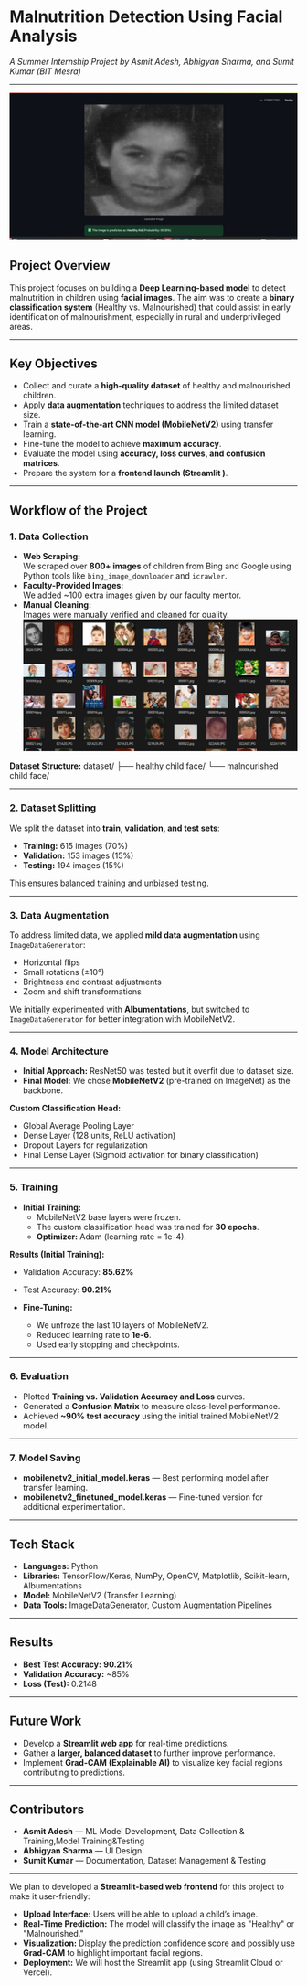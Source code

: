 # Malnutrition Detection Using Facial Analysis  
*A Summer Internship Project by Asmit Adesh, Abhigyan Sharma, and Sumit Kumar (BIT Mesra)*

---
![Screenshot 1](Screenshot%202025-07-22%20201711.png)


## **Project Overview**  
This project focuses on building a **Deep Learning-based model** to detect malnutrition in children using **facial images**. The aim was to create a **binary classification system** (Healthy vs. Malnourished) that could assist in early identification of malnourishment, especially in rural and underprivileged areas.

---

## **Key Objectives**
- Collect and curate a **high-quality dataset** of healthy and malnourished children.
- Apply **data augmentation** techniques to address the limited dataset size.
- Train a **state-of-the-art CNN model (MobileNetV2)** using transfer learning.
- Fine-tune the model to achieve **maximum accuracy**.
- Evaluate the model using **accuracy, loss curves, and confusion matrices**.
- Prepare the system for a **frontend launch (Streamlit )**.

---

## **Workflow of the Project**

### **1. Data Collection**
- **Web Scraping:**  
  We scraped over **800+ images** of children from Bing and Google using Python tools like `bing_image_downloader` and `icrawler`.
- **Faculty-Provided Images:**  
  We added ~100 extra images given by our faculty mentor.
- **Manual Cleaning:**  
  Images were manually verified and cleaned for quality.
  ![Screenshot 2](Screenshot%202025-07-22%20202630.png)
  
**Dataset Structure:**
dataset/
├── healthy child face/
└── malnourished child face/


---

### **2. Dataset Splitting**
We split the dataset into **train, validation, and test sets**:
- **Training:** 615 images (70%)
- **Validation:** 153 images (15%)
- **Testing:** 194 images (15%)

This ensures balanced training and unbiased testing.

---

### **3. Data Augmentation**
To address limited data, we applied **mild data augmentation** using `ImageDataGenerator`:
- Horizontal flips  
- Small rotations (±10°)  
- Brightness and contrast adjustments  
- Zoom and shift transformations  

We initially experimented with **Albumentations**, but switched to `ImageDataGenerator` for better integration with MobileNetV2.

---

### **4. Model Architecture**
- **Initial Approach:** ResNet50 was tested but it overfit due to dataset size.
- **Final Model:** We chose **MobileNetV2** (pre-trained on ImageNet) as the backbone.

**Custom Classification Head:**
- Global Average Pooling Layer
- Dense Layer (128 units, ReLU activation)
- Dropout Layers for regularization
- Final Dense Layer (Sigmoid activation for binary classification)

---

### **5. Training**
- **Initial Training:**  
  - MobileNetV2 base layers were frozen.
  - The custom classification head was trained for **30 epochs**.
  - **Optimizer:** Adam (learning rate = 1e-4).

**Results (Initial Training):**
- Validation Accuracy: **85.62%**  
- Test Accuracy: **90.21%**

- **Fine-Tuning:**  
  - We unfroze the last 10 layers of MobileNetV2.
  - Reduced learning rate to **1e-6**.
  - Used early stopping and checkpoints.

---

### **6. Evaluation**
- Plotted **Training vs. Validation Accuracy and Loss** curves.
- Generated a **Confusion Matrix** to measure class-level performance.
- Achieved **~90% test accuracy** using the initial trained MobileNetV2 model.

---

### **7. Model Saving**
- **mobilenetv2_initial_model.keras** — Best performing model after transfer learning.
- **mobilenetv2_finetuned_model.keras** — Fine-tuned version for additional experimentation.

---

## **Tech Stack**
- **Languages:** Python
- **Libraries:** TensorFlow/Keras, NumPy, OpenCV, Matplotlib, Scikit-learn, Albumentations
- **Model:** MobileNetV2 (Transfer Learning)
- **Data Tools:** ImageDataGenerator, Custom Augmentation Pipelines

---

## **Results**
- **Best Test Accuracy:** **90.21%**
- **Validation Accuracy:** ~85%
- **Loss (Test):** 0.2148

---

## **Future Work**
- Develop a **Streamlit web app** for real-time predictions.
- Gather a **larger, balanced dataset** to further improve performance.
- Implement **Grad-CAM (Explainable AI)** to visualize key facial regions contributing to predictions.

---

## **Contributors**
- **Asmit Adesh** — ML Model Development, Data Collection & Training,Model Training&Testing
- **Abhigyan Sharma** —  UI Design
- **Sumit Kumar** — Documentation, Dataset Management & Testing

---
We plan to developed a **Streamlit-based web frontend** for this project to make it user-friendly:
- **Upload Interface:** Users will be able to upload a child’s image.
- **Real-Time Prediction:** The model will classify the image as "Healthy" or "Malnourished."
- **Visualization:** Display the prediction confidence score and possibly use **Grad-CAM** to highlight important facial regions.
- **Deployment:** We will host the Streamlit app (using Streamlit Cloud or Vercel).

